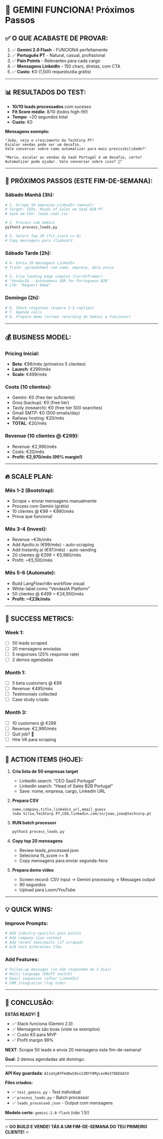 # 🚀 GEMINI FUNCIONA! Próximos Passos

## ✅ O QUE ACABASTE DE PROVAR:

1. ✅ **Gemini 2.0 Flash** - FUNCIONA perfeitamente
2. ✅ **Português PT** - Natural, casual, profissional
3. ✅ **Pain Points** - Relevantes para cada cargo
4. ✅ **Mensagens LinkedIn** - 150 chars, diretas, com CTA
5. ✅ **Custo**: €0 (1,500 requests/dia grátis)

---

## 📊 RESULTADOS DO TEST:

- **10/10 leads processados** com sucesso
- **Fit Score médio**: 8/10 (todos high-fit!)
- **Tempo**: ~20 segundos total
- **Custo**: €0

**Mensagens exemplo:**
```
"João, vejo o crescimento da TechCorp PT! 
Escalar vendas pode ser um desafio. 
Vale conversar sobre como automatizar para mais previsibilidade?"

"Maria, escalar as vendas da SaaS Portugal é um desafio, certo? 
Automatizar pode ajudar. Vale conversar sobre isso? 🚀"
```

---

## 🎯 PRÓXIMOS PASSOS (ESTE FIM-DE-SEMANA):

### Sábado Manhã (3h):
```bash
# 1. Scrape 50 empresas LinkedIn (manual)
# Target: CEOs, Heads of Sales em SaaS B2B PT
# Save em CSV: leads_real.csv

# 2. Process com Gemini
python3 process_leads.py

# 3. Select Top 20 (fit_score >= 8)
# Copy mensagens para clipboard
```

### Sábado Tarde (2h):
```bash
# 4. Envia 20 mensagens LinkedIn
# Track: spreadsheet com nome, empresa, data_envio

# 5. Cria landing page simples (Carrd/Framer)
# "VendasIA - Autonomous SDR for Portuguese B2B"
# CTA: "Request Demo"
```

### Domingo (2h):
```bash
# 6. Check responses (espera 2-5 replies)
# 7. Agenda calls
# 8. Prepara demo (screen recording do Gemini a funcionar)
```

---

## 💰 BUSINESS MODEL:

### Pricing Inicial:
- **Beta**: €99/mês (primeiros 5 clientes)
- **Launch**: €299/mês
- **Scale**: €499/mês

### Costs (10 clientes):
- Gemini: €0 (free tier suficiente)
- Groq (backup): €0 (free tier)
- Tavily (research): €0 (free tier 500 searches)
- Gmail SMTP: €0 (500 emails/day)
- Railway hosting: €20/mês
- **TOTAL**: €20/mês

### Revenue (10 clientes @ €299):
- Revenue: €2,990/mês
- Costs: €20/mês
- **Profit: €2,970/mês (99% margin!)**

---

## 🔥 SCALE PLAN:

### Mês 1-2 (Bootstrap):
- Scrape + enviar mensagens manualmente
- Process com Gemini (grátis)
- 10 clientes @ €99 = €990/mês
- Prova que funciona!

### Mês 3-4 (Invest):
- Revenue ~€3k/mês
- Add Apollo.io (€99/mês) - auto-scraping
- Add Instantly.ai (€97/mês) - auto-sending
- 20 clientes @ €299 = €5,980/mês
- Profit: ~€5,500/mês

### Mês 5-6 (Automate):
- Build LangFlow/n8n workflow visual
- White-label como "VendasIA Platform"
- 50 clientes @ €499 = €24,950/mês
- **Profit: ~€23k/mês**

---

## 🎯 SUCCESS METRICS:

### Week 1:
- [ ] 50 leads scraped
- [ ] 20 mensagens enviadas
- [ ] 5 responses (25% response rate)
- [ ] 2 demos agendadas

### Month 1:
- [ ] 5 beta customers @ €99
- [ ] Revenue: €495/mês
- [ ] Testimonials collected
- [ ] Case study criado

### Month 3:
- [ ] 10 customers @ €299
- [ ] Revenue: €2,990/mês
- [ ] Quit job? 🤔
- [ ] Hire VA para scraping

---

## 🚀 ACTION ITEMS (HOJE):

1. **Cria lista de 50 empresas target**
   - LinkedIn search: "CEO SaaS Portugal"
   - LinkedIn search: "Head of Sales B2B Portugal"
   - Save: nome, empresa, cargo, LinkedIn URL

2. **Prepara CSV**
   ```csv
   name,company,title,linkedin_url,email_guess
   João Silva,TechCorp PT,CEO,linkedin.com/in/joao,joao@techcorp.pt
   ```

3. **RUN batch processor**
   ```bash
   python3 process_leads.py
   ```

4. **Copy top 20 mensagens**
   - Review leads_processed.json
   - Seleciona fit_score >= 8
   - Copy mensagens para enviar segunda-feira

5. **Prepara demo video**
   - Screen record: CSV input → Gemini processing → Messages output
   - 90 segundos
   - Upload para Loom/YouTube

---

## 💡 QUICK WINS:

### Improve Prompts:
```python
# Add industry-specific pain points
# Add company size context  
# Add recent news/posts (if scraped)
# A/B test diferentes CTAs
```

### Add Features:
```python
# Follow-up messages (se não respondem em 3 dias)
# Multi-language (EN/PT switch)
# Email sequences (after LinkedIn)
# CRM integration (log tudo)
```

---

## 🎉 CONCLUSÃO:

**ESTÁS READY!** 🚀

- ✅ Stack funciona (Gemini 2.0)
- ✅ Mensagens são boas (viste os exemplos)
- ✅ Custo €0 para MVP
- ✅ Profit margin 99%

**NEXT**: Scrape 50 leads e envia 20 mensagens este fim-de-semana!

**Goal**: 2 demos agendadas até domingo.

---

**API Key guardada**: `AIzaSyBfFm4DwCBxsIZNYt9MyLexNo376DEGAtU`

**Files criados:**
- ✅ `test_gemini.py` - Test individual
- ✅ `process_leads.py` - Batch processor
- ✅ `leads_processed.json` - Output com mensagens

**Modelo certo**: `gemini-2.0-flash` (não 1.5!)

---

🔥 **GO BUILD E VENDE! TÁS A UM FIM-DE-SEMANA DO TEU PRIMEIRO CLIENTE!** 🔥

